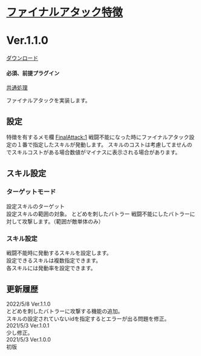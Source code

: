 # [ファイナルアタック特徴](https://raw.githubusercontent.com/nuun888/MZ/master/NUUN_FinalAttack.js)
# Ver.1.1.0
[ダウンロード](https://raw.githubusercontent.com/nuun888/MZ/master/NUUN_FinalAttack.js)
#### 必須、前提プラグイン
[共通処理](https://github.com/nuun888/MZ/blob/master/README/Base.md)  

ファイナルアタックを実装します。  

## 設定
特徴を有するメモ欄
<FinalAttack:1> 
戦闘不能になった時にファイナルアタック設定の１番で指定したスキルが発動します。
スキルのコストは考慮してませんのでスキルコストがある場合数値がマイナスに表示される場合があります。

## スキル設定
### ターゲットモード
設定スキルのターゲット  
設定スキルの範囲の対象。
とどめを刺したバトラー
戦闘不能にしたバトラーに対して攻撃します。（範囲が敵単体のみ）

### スキル設定
戦闘不能時に発動するスキルを設定します。  
設定できるスキルは複数指定できます。  
各スキルには発動率を設定できます。  

## 更新履歴
2022/5/8 Ver.1.1.0  
とどめを刺したバトラーに攻撃する機能の追加。  
スキルの設定されていないidを指定するとエラーが出る問題を修正。  
2021/5/3 Ver.1.0.1  
少し修正。  
2021/5/3 Ver.1.0.0  
 初版  

